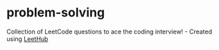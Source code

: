 # problem-solving
Collection of LeetCode questions to ace the coding interview! - Created using [LeetHub](https://github.com/QasimWani/LeetHub)
